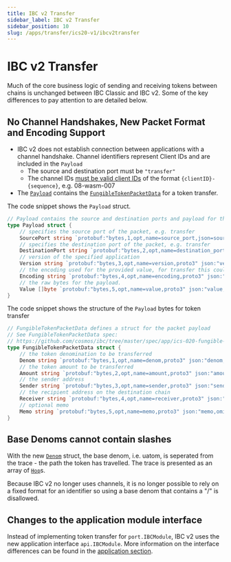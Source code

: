 ```yaml
---
title: IBC v2 Transfer
sidebar_label: IBC v2 Transfer
sidebar_position: 10
slug: /apps/transfer/ics20-v1/ibcv2transfer
---
```


# IBC v2 Transfer

Much of the core business logic of sending and receiving tokens between chains is unchanged between IBC Classic and IBC v2. Some of the key differences to pay attention to are detailed below. 

## No Channel Handshakes, New Packet Format and Encoding Support

- IBC v2 does not establish connection between applications with a channel handshake. Channel identifiers represent Client IDs and are included in the `Payload`
    - The source and destination port must be `"transfer"`
    - The channel IDs [must be valid client IDs](https://github.com/cosmos/ibc-go/blob/main/modules/apps/transfer/v2/ibc_module.go#L46-L47) of the format `{clientID}-{sequence}`, e.g. 08-wasm-007
- The [`Payload`](https://github.com/cosmos/ibc-go/blob/main/modules/core/04-channel/v2/types/packet.pb.go#L146-L158) contains the [`FungibleTokenPacketData`](https://github.com/cosmos/ibc-go/blob/main/modules/apps/transfer/types/packet.pb.go#L28-L39) for a token transfer. 

The code snippet shows the `Payload` struct.

```go
// Payload contains the source and destination ports and payload for the application (version, encoding, raw bytes)
type Payload struct {
	// specifies the source port of the packet, e.g. transfer
	SourcePort string `protobuf:"bytes,1,opt,name=source_port,json=sourcePort,proto3" json:"source_port,omitempty"`
	// specifies the destination port of the packet, e.g. transfer
	DestinationPort string `protobuf:"bytes,2,opt,name=destination_port,json=destinationPort,proto3" json:"destination_port,omitempty"`
	// version of the specified application
	Version string `protobuf:"bytes,3,opt,name=version,proto3" json:"version,omitempty"`
	// the encoding used for the provided value, for transfer this could be JSON, protobuf or ABI
	Encoding string `protobuf:"bytes,4,opt,name=encoding,proto3" json:"encoding,omitempty"`
	// the raw bytes for the payload.
	Value []byte `protobuf:"bytes,5,opt,name=value,proto3" json:"value,omitempty"`
}
```

The code snippet shows the structure of the `Payload` bytes for token transfer

```go
// FungibleTokenPacketData defines a struct for the packet payload
// See FungibleTokenPacketData spec:
// https://github.com/cosmos/ibc/tree/master/spec/app/ics-020-fungible-token-transfer#data-structures
type FungibleTokenPacketData struct {
	// the token denomination to be transferred
	Denom string `protobuf:"bytes,1,opt,name=denom,proto3" json:"denom,omitempty"`
	// the token amount to be transferred
	Amount string `protobuf:"bytes,2,opt,name=amount,proto3" json:"amount,omitempty"`
	// the sender address
	Sender string `protobuf:"bytes,3,opt,name=sender,proto3" json:"sender,omitempty"`
	// the recipient address on the destination chain
	Receiver string `protobuf:"bytes,4,opt,name=receiver,proto3" json:"receiver,omitempty"`
	// optional memo
	Memo string `protobuf:"bytes,5,opt,name=memo,proto3" json:"memo,omitempty"`
}
```

## Base Denoms cannot contain slashes

With the new [`Denom`](https://github.com/cosmos/ibc-go/blob/main/modules/apps/transfer/types/token.pb.go#L81-L87) struct, the base denom, i.e. uatom, is seperated from the trace - the path the token has travelled. The trace is presented as an array of [`Hop`](https://github.com/cosmos/ibc-go/blob/main/modules/apps/transfer/types/token.pb.go#L136-L140)s. 

Because IBC v2 no longer uses channels, it is no longer possible to rely on a fixed format for an identifier so using a base denom that contains a "/" is disallowed. 

## Changes to the application module interface

Instead of implementing token transfer for `port.IBCModule`, IBC v2 uses the new application interface `api.IBCModule`. More information on the interface differences can be found in the [application section](../../01-ibc/03-apps/00-ibcv2apps.md). 

